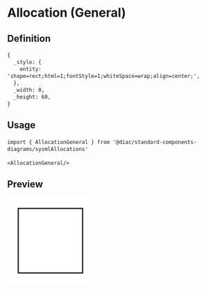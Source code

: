 # Allocation (General)

## Definition

```
{
  _style: { 
    entity: 'shape=rect;html=1;fontStyle=1;whiteSpace=wrap;align=center;',
  },
  _width: 0,
  _height: 60,
}
```

## Usage

```
import { AllocationGeneral } from '@diac/standard-components-diagrams/sysmlAllocations'

<AllocationGeneral/>
```

## Preview

<img src="./allocation-general.png" width="200"/>
